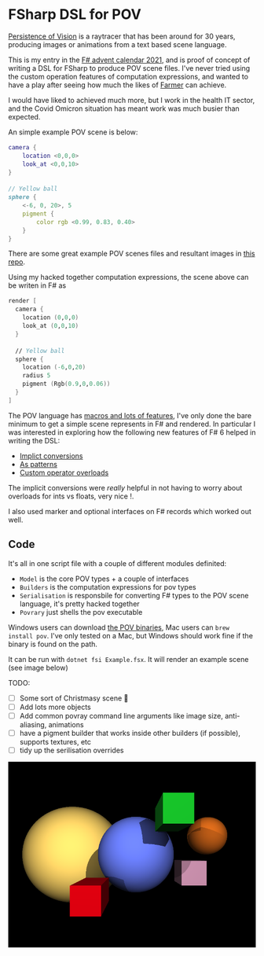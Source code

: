 # FSharp DSL for POV

[Persistence of Vision](http://www.povray.org) is a raytracer that has been around for 30 years, producing images or animations from a text based scene language.

This is my entry in the [F# advent calendar 2021](https://sergeytihon.com/2021/10/18/f-advent-calendar-2021/), and is proof of concept of writing a DSL for FSharp to produce POV scene files. I've never tried using the custom operation features of computation expressions, and wanted to have a play after seeing how much the likes of [Farmer](https://github.com/CompositionalIT/farmer) can achieve.

I would have liked to achieved much more, but I work in the health IT sector, and the Covid Omicron situation has meant work was much busier than expected.

An simple example POV scene is below:

```pov
camera {
    location <0,0,0>
    look_at <0,0,10>
}

// Yellow ball
sphere {
    <-6, 0, 20>, 5
    pigment {
        color rgb <0.99, 0.83, 0.40> 
    }
}
```

There are some great example POV scenes files and resultant images in [this repo](https://github.com/spcask/pov-ray-tracing).

Using my hacked together computation expressions, the scene above can be writen in F# as 

```fsharp
render [
  camera {
    location (0,0,0)
    look_at (0,0,10)
  }

  // Yellow ball
  sphere {
    location (-6,0,20)
    radius 5
    pigment (Rgb(0.9,0,0.06))
  }
]
```

The POV language has [macros and lots of features](http://www.povray.org/documentation/3.7.0/r3_0.html), I've only done the bare minimum to get a simple scene represents in F# and rendered. In particular I was interested in exploring how the following new features of F# 6 helped in writing the DSL:

- [Implict conversions](https://devblogs.microsoft.com/dotnet/whats-new-in-fsharp-6/#making-f-simpler-and-more-interoperable-implicit-conversions)
- [As patterns](https://devblogs.microsoft.com/dotnet/whats-new-in-fsharp-6/#making-f-more-uniform-as-patterns)
- [Custom operator overloads](https://devblogs.microsoft.com/dotnet/whats-new-in-fsharp-6/#making-f-more-uniform-overloaded-custom-operations-in-computation-expressions)

The implicit conversions were *really* helpful in not having to worry about overloads for ints vs floats, very nice !.

I also used marker and optional interfaces on F# records which worked out well.


## Code

It's all in one script file with a couple of different modules definited:

- `Model` is the core POV types + a couple of interfaces
- `Builders` is the computation expressions for pov types
- `Serialisation` is responsbile for converting F# types to the POV scene language, it's pretty hacked together
- `Povrary` just shells the pov executable

Windows users can download [the POV binaries](http://www.povray.org/download/), Mac users can `brew install pov`. I've only tested on a Mac, but Windows should work fine if the binary is found on the path.

It can be run with `dotnet fsi Example.fsx`.  It will render an example scene (see image below)

TODO:

- [ ] Some sort of Christmasy scene 🎄
- [ ] Add lots more objects
- [ ] Add common povray command line arguments like image size, anti-aliasing, animations
- [ ] have a pigment builder that works inside other builders (if possible), supports textures, etc
- [ ] tidy up the serilisation overrides

![Scene](scene.png)